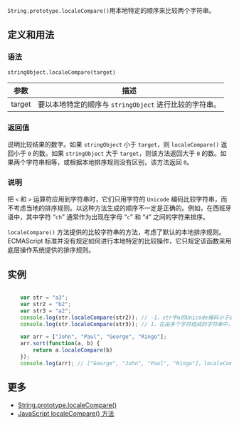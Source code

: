 `String.prototype.localeCompare()`用本地特定的顺序来比较两个字符串。

## 定义和用法

### 语法

`stringObject.localeCompare(target)`

| 参数 | 描述 |
| --- | --- |
| target | 要以本地特定的顺序与 `stringObject` 进行比较的字符串。 |

### 返回值

说明比较结果的数字。如果 `stringObject` 小于 `target`，则 `localeCompare()` 返回小于 `0` 的数。如果 `stringObject` 大于 `target`，则该方法返回大于 `0` 的数。如果两个字符串相等，或根据本地排序规则没有区别，该方法返回 `0`。

### 说明

把 `<` 和 `>` 运算符应用到字符串时，它们只用字符的 `Unicode` 编码比较字符串，而不考虑当地的排序规则。以这种方法生成的顺序不一定是正确的。例如，在西班牙语中，其中字符 “`ch`” 通常作为出现在字母 “`c`” 和 “`d`” 之间的字符来排序。

`localeCompare()` 方法提供的比较字符串的方法，考虑了默认的本地排序规则。ECMAScript 标准并没有规定如何进行本地特定的比较操作，它只规定该函数采用底层操作系统提供的排序规则。

## 实例

```javascript

    var str = "a3";
    var str2 = "b2";
    var str3 = "a2";
    console.log(str.localeCompare(str2)); // -1，str中a的Unicode编码小于str2中b的Unicode编码，故返回-1
    console.log(str.localeCompare(str3)); // 1，在由多个字符组成的字符串中，如果第一个字符相同将比较第二的字符的Unicode编码。

    var arr = ["John", "Paul", "George", "Ringo"];
    arr.sort(function(a, b) {
        return a.localeCompare(b)
    });   
    console.log(arr); // ["George", "John", "Paul", "Ringo"]，localeCompare 可作为sort()的一个自定义排序方法，对数组经行排序。     

```

## 更多

*   [String.prototype.localeCompare()](https://developer.mozilla.org/zh-CN/docs/Web/JavaScript/Reference/Global_Objects/String/localeCompare)
*   [JavaScript localeCompare() 方法](http://www.w3school.com.cn/jsref/jsref_localeCompare.asp)